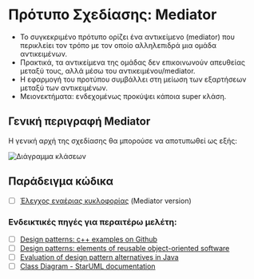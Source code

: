 # Πρότυπο Σχεδίασης: Mediator

- Το συγκεκριμένο πρότυπο ορίζει ένα αντικείμενο (mediator) που περικλείει τον τρόπο με τον οποίο αλληλεπιδρά μια ομάδα αντικειμένων.
- Πρακτικά, τα αντικείμενα της ομάδας δεν επικοινωνούν απευθείας μεταξύ τους, αλλά μέσω του αντικειμένου/mediator.
- Η εφαρμογή του προτύπου συμβάλλει στη μείωση των εξαρτήσεων μεταξύ των αντικειμένων.
- Μειονεκτήματα: ενδεχομένως προκύψει κάποια super κλάση.


## Γενική περιγραφή Mediator
Η γενική αρχή της σχεδίασης θα μπορούσε να αποτυπωθεί ως εξής:

![Διάγραμμα κλάσεων](./img/....png)






## Παράδειγμα κώδικα

- [ ] [Έλεγχος εναέριας κυκλοφορίας](./...) (Mediator version)

### Ενδεικτικές πηγές για περαιτέρω μελέτη:
- [ ] [Design patterns: c++ examples on Github](https://github.com/JakubVojvoda/design-patterns-cpp/tree/master)
- [ ] [Design patterns: elements of reusable object-oriented software](http://faculty.chas.uni.edu/~wallingf/teaching/062/sessions/support/pattern-examples.pdf)
- [ ] [Evaluation of design pattern alternatives in Java](https://onlinelibrary.wiley.com/doi/pdf/10.1002/spe.3061)
- [ ] [Class Diagram - StarUML documentation](https://docs.staruml.io/working-with-uml-diagrams/class-diagram)
